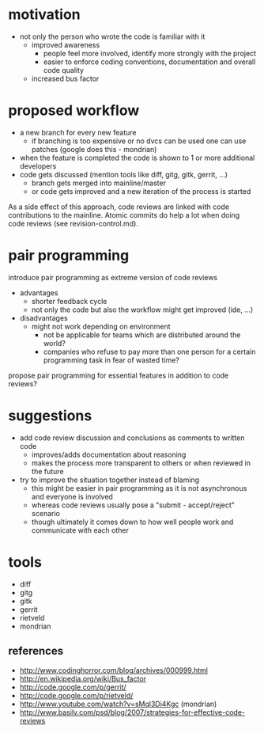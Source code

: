 # motivation

* not only the person who wrote the code is familiar with it
  * improved awareness
    * people feel more involved, identify more strongly with the project
    * easier to enforce coding conventions, documentation and overall code quality
  * increased bus factor

# proposed workflow

* a new branch for every new feature
  * if branching is too expensive or no dvcs can be used one can use patches (google does this - mondrian)
* when the feature is completed the code is shown to 1 or more additional developers
* code gets discussed (mention tools like diff, gitg, gitk, gerrit, …)
  * branch gets merged into mainline/master
  * or code gets improved and a new iteration of the process is started

As a side effect of this approach, code reviews are linked with code contributions to the mainline. Atomic commits do help a lot when doing code reviews (see revision-control.md).

# pair programming

introduce pair programming as extreme version of code reviews

* advantages
  * shorter feedback cycle
  * not only the code but also the workflow might get improved (ide, …)
* disadvantages
  * might not work depending on environment
    * not be applicable for teams which are distributed around the world?
    * companies who refuse to pay more than one person for a certain programming task in fear of wasted time?

propose pair programming for essential features in addition to code reviews?

# suggestions

* add code review discussion and conclusions as comments to written code
  * improves/adds documentation about reasoning
  * makes the process more transparent to others or when reviewed in the future
* try to improve the situation together instead of blaming
  * this might be easier in pair programming as it is not asynchronous and everyone is involved
  * whereas code reviews usually pose a "submit - accept/reject" scenario
  * though ultimately it comes down to how well people work and communicate with each other

# tools

* diff
* gitg
* gitk
* gerrit
* rietveld
* mondrian

## references

* http://www.codinghorror.com/blog/archives/000999.html
* http://en.wikipedia.org/wiki/Bus_factor
* http://code.google.com/p/gerrit/
* http://code.google.com/p/rietveld/
* http://www.youtube.com/watch?v=sMql3Di4Kgc (mondrian)
* http://www.basilv.com/psd/blog/2007/strategies-for-effective-code-reviews
